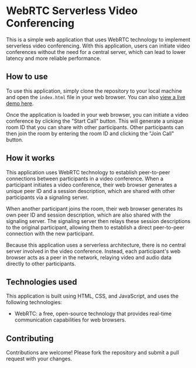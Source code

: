# WebRTC Serverless Video Conferencing

This is a simple web application that uses WebRTC technology to implement serverless video conferencing. With this application, users can initiate video conferences without the need for a central server, which can lead to lower latency and more reliable performance.

## How to use

To use this application, simply clone the repository to your local machine and open the `index.html` file in your web browser. You can also [view a live demo here](https://main.d20he9cyumoef5.amplifyapp.com/).

Once the application is loaded in your web browser, you can initiate a video conference by clicking the "Start Call" button. This will generate a unique room ID that you can share with other participants. Other participants can then join the room by entering the room ID and clicking the "Join Call" button.

## How it works

This application uses WebRTC technology to establish peer-to-peer connections between participants in a video conference. When a participant initiates a video conference, their web browser generates a unique peer ID and a session description, which are shared with other participants via a signaling server.

When another participant joins the room, their web browser generates its own peer ID and session description, which are also shared with the signaling server. The signaling server then relays these session descriptions to the original participant, allowing them to establish a direct peer-to-peer connection with the new participant.

Because this application uses a serverless architecture, there is no central server involved in the video conference. Instead, each participant's web browser acts as a peer in the network, relaying video and audio data directly to other participants.

## Technologies used

This application is built using HTML, CSS, and JavaScript, and uses the following technologies:

- WebRTC: a free, open-source technology that provides real-time communication capabilities for web browsers.

## Contributing

Contributions are welcome! Please fork the repository and submit a pull request with your changes.
